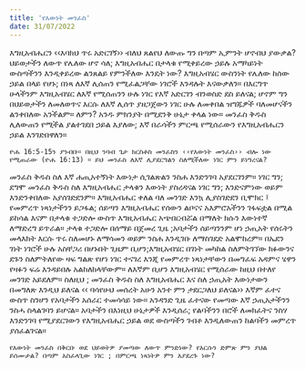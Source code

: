 ```yaml
---
title: 'የእውነት መንፈስ'
date: 31/07/2022
---
```


እግዚአብሔርን ‹‹እባክህ ጥሩ አድርገኝ›› ብለህ ጸልየህ ለውጡ ግን በጣም ኢምንት ሆኖብህ ያውቃል? ህይወታችን ለውጥ የሌለው ሆኖ ሳለ; እግዚአብሔር በታላቁ የሚቀይረው ኃይሉ አማካይነት ውስጣችንን እንዲቀይረው ልንጸልይ የምንችለው እንዴት ነው? እግዚአብሄር ውስንነት የሌለው ከሰው ኃይል በላይ የሆኑ; በነጻ ለእኛ ሊሰጠን የሚፈልጋቸው ነገሮች እንዳሉት እናውቃለን። በእርግጥ ሁላችንም እግዚአብሄር ለእኛ የሚሰጠንን ሁሉ ነገር የእኛ አድርገን ብንወስድ ደስ ይለናል; ሆኖም ግን በህይወታችን ለመለወጥና እርሱ ለእኛ ሊሰጥ ያዘጋጀውን ነገር ሁሉ ለመቀበል ዝግጁዎች ባለመሆናችን ልንቀበለው አንችልም። ለምን? አንዱ ምክንያት በሚደንቅ ሁኔታ ቀላል ነው። መንፈስ ቅዱስ ሊለውጠን የሚችል ያልተገደበ ኃይል እያለው; እኛ በራሳችን ምርጫ የሚሰራውን የእግዚአብሔርን ኃይል እንገድበዋለን።

`ዮሐ 16:5-15ን ያንብቡ። በዚህ ንባብ ጌታ ክርስቶስ መንፈስን ‹‹የእውነት መንፈስ›› ብሎ ነው የሚጠራው (ዮሐ 16:13) ። ይህ መንፈስ ለእኛ ሊያደርግልን ስለሚችለው ነገር ምን ይነግረናል?`

መንፈስ ቅዱስ ስለ እኛ ሐጢአተኝነት እውነታ ሲገልጽልን ንስሐ እንድንገባ አያደርገንም። ነገር ግን; ደግሞ መንፈስ ቅዱስ ስለ እግዚአብሔር ታላቁን እውነት ያስረዳናል ነገር ግን; እንድናምነው ወይም እንድንቀበለው አያሰገድደንም። እግዚአብሔር ቀለል ባለ መንገድ እንኳ ሊያስገድደን ቢሞክር ፤ የመምረጥ ነጻነታችንን ይጋፋል; ሰይጣን እግዚአብሔር የሰውን ልቦናና አእምሮአችንን ገፋፍቷል በሚል ይከሳል እናም በታላቁ ተጋድሎ ውስጥ እግዚአብሔር አጭበርብሯል በማለት ክሱን እውነተኛ ለማድረግ ይጥራል። ታላቁ ተጋድሎ በሰማይ በጀመረ ጊዜ ;አባታችን ሰይጣንንም ሆነ ኃጢአት የሰሩትን መላእክት እርሱ ጥሩ ስለመሆኑ ለማሳመን ወይም ንስሐ እንዲገቡ ለማስገደድ አልሞከረም። በኤደን ገነት ነገሮች ሁሉ አስቸጋሪ በሆኑበት ጊዜም ቢሆን;እግዚአብሄር በገነት መካከል ስለምትገኘው ክፉውንና ደጉን ስለምትለየው ዛፍ ግልጽ የሆነ ነገር ተናገረ እንጂ የመምረጥ ነጻነታቸውን በመግፈፍ አዳምና ሄዋን የዛፉን ፍሬ እንዳይበሉ አልከለከላቸውም። ለእኛም ቢሆን እግዚአብሄር የሚሰራው ከዚህ በተለየ መንገድ አይደለም። ስለዚህ ; መንፈስ ቅዱስ ስለ እግዚአብሔር እና ስለ ኃጢአት እውነታውን በመግለጽ እንዲህ ይለናል ‹‹ ባሳየሁህ መሰረት አሁን አንተ ምን ታደርጋለህ ይለናል›› እኛም ፈተና ውስጥ ስንሆን የአባታችን አሰራር ተመሳሳይ ነው። አንዳንድ ጊዜ ፈተናው የመጣው እኛ ኃጢአታችንን ንስሓ ስላልገባን ይሆናል። አባታችን በእነዚህ ሁኔታዎች እንዲሰራ; የልባችንን በሮች ለመክፈትና ንስሃ እንድንገባ የሚያደርገውን የእግዚአብሔር ኃይል ወደ ውስጣችን ገብቶ እንዲለውጠን ከልባችን መምረጥ ያሰፈልገናል።

`የእውነት መንፈስ በቅርቡ ወደ ህይወትዎ ያመጣው ለውጥ ምንድነው? የእርሱን ድምጽ ምን ያህል ይሰሙታል? በጣም አስፈላጊው ነገር ; በምርጫ ነጻነትዎ ምን እያደረጉ ነው?`